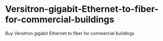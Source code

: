 # Versitron-gigabit-Ethernet-to-fiber-for-commercial-buildings
Buy Versitron gigabit Ethernet to fiber for commercial buildings

